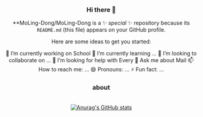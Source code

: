 <div align=center>

### Hi there 👋

**MoLing-Dong/MoLing-Dong is a ✨ _special_ ✨ repository because its `README.md` (this file) appears on your GitHub profile.

Here are some ideas to get you started:

 🔭 I’m currently working on School
 🌱 I’m currently learning ...
 👯 I’m looking to collaborate on ...
 🤔 I’m looking for help with Every
 💬 Ask me about Mail
 📫 How to reach me: ...
 😄 Pronouns: ...
 ⚡ Fun fact: ...
### about
<br style='margin:auto 0px'>[![Anurag's GitHub stats](https://github-readme-stats.vercel.app/api?username=MoLing-Dong)](https://github.com/anuraghazra/github-readme-stats)


</div>
